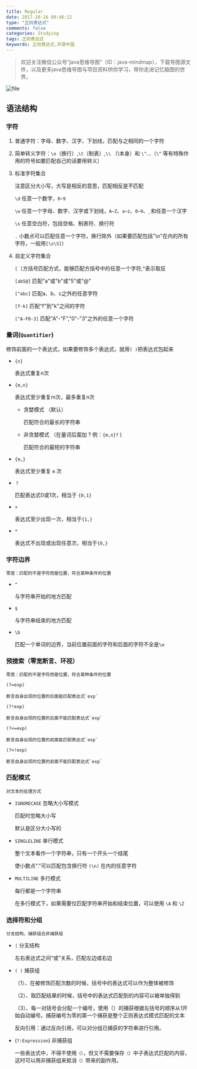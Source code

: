 ```yaml
---
title: Regular
date: 2017-10-16 08:46:12
type: "正则表达式"
comments: false
categories: Studying
tags: 正则表达式
keywords: 正则表达式,开源中国
---
```


>欢迎关注微信公众号“java思维导图”（ID：java-mindmap），下载导图源文件，以及更多java思维导图与项目资料供你学习，带你走进记忆脑图的世界。


![file](https://dn-phphub.qbox.me/uploads/images/201710/16/5978/aAVbuX1hoM.jpg)


<!-- more -->

## 语法结构

### 字符


1. 普通字符：字母、数字、汉字、下划线，匹配与之相同的一个字符

2. 简单转义字符：`\n`（换行）,`\t`（制表）,`\\` （\本身）和 `\^`...（`\^` 等有特殊作用的符号如要匹配自己的话要用转义）

3. 标准字符集合

	注意区分大小写，大写是相反的意思，匹配相反是不匹配

	`\d`
	任意一个数字，`0~9`

	`\w`
	任意一个字母、数字、汉字或下划线，`A~Z`、`a~z`、`0~9`、`_`和任意一个汉字

	`\s`
	任意空白符，包括空格、制表符、换行符

	`.`
	小数点可以匹配任意一个字符，换行除外（如果要匹配包括"\n"在内的所有字符，一般用`[\s\S]`）

4. 自定义字符集合

	`[ ]`方括号匹配方式，能够匹配方括号中的任意一个字符,^表示取反

	`[ab5@]`
	匹配"a"或"b"或"5"或"@"

	`[^abc]`
	匹配a、b、c之外的任意字符

	`[f-k]`
	匹配“f"到"k"之间的字符

	`[^A-F0-3]`
	匹配“A"-"F","0"-"3"之外的任意一个字符

### 量词(`Quantifier`) 

修饰前面的一个表达式，如果要修饰多个表达式，就用`( )`把表达式包起来

- `{n}`

	表达式重复n次

- `{m,n}`

	表达式至少重复m次，最多重复n次

	- 贪婪模式 （默认）

		匹配符合的最长的字符串

	- 非贪婪模式 （在量词后面加 ? 例：`{m,n}?` )

		匹配符合的最短的字符串

- `{m,}`

	表达式至少重复 `m` 次

- `？`

	匹配表达式0或1次，相当于 `{0,1}`

- `+`

	表达式至少出现一次，相当于`{1,}`

- `*`

	表达式不出现或出现任意次，相当于`{0,}`

### 字符边界 

	零宽：匹配的不是字符而是位置，符合某种条件的位置

- `^`

	与字符串开始的地方匹配

- `$`

	与字符串结束的地方匹配

- `\b`

	匹配一个单词的边界，当前位置前面的字符和后面的字符不全是`\w`

### 预搜索（零宽断言、环视）

	零宽：匹配的不是字符而是位置，符合某种条件的位置


`(?=exp)`

	断言自身出现的位置的后面能匹配表达式`exp`

`(?!exp)`

	断言自身出现的位置的后面不能匹配表达式`exp`

`(?<=exp)`

	断言自身出现的位置的前面能匹配表达式`exp`

`(?<!exp)`

	断言自身出现的位置的前面不能匹配表达式`exp`

### 匹配模式

	对文本的处理方式


- `IGNORECASE` 忽略大小写模式

	匹配时忽略大小写

	默认是区分大小写的

- `SINGLELINE` 单行模式

	整个文本看作一个字符串，只有一个开头一个结尾

	使小数点"."可以匹配包含换行符 `(\n)` 在内的任意字符

- `MULTILINE` 多行模式

	每行都是一个字符串

	在多行模式下，如果需要仅匹配字符串开始和结束位置，可以使用 `\A` 和 `\Z`

### 选择符和分组

	分支结构、捕获组合非捕获组


- `|` 分支结构

	左右表达式之间“或”关系，匹配左边或右边

- `( )` 捕获组

	（1）、在被修饰匹配次数的时候，括号中的表达式可以作为整体被修饰

	（2）、取匹配结果的时候，括号中的表达式匹配到的内容可以被单独得到

	（3）、每一对括号会分配一个编号，使用（）的捕获根据左括号的顺序从1开始自动编号。捕获编号为零的第一个捕获是整个正则表达式模式匹配的文本

	反向引用：通过反向引用，可以对分组已捕获的字符串进行引用。

- (`?:Expression`) 非捕获组

	一些表达式中，不得不使用`（）`，但又不需要保存`（）`中子表达式匹配的内容，这时可以用非捕获组来抵消`（）`带来的副作用。